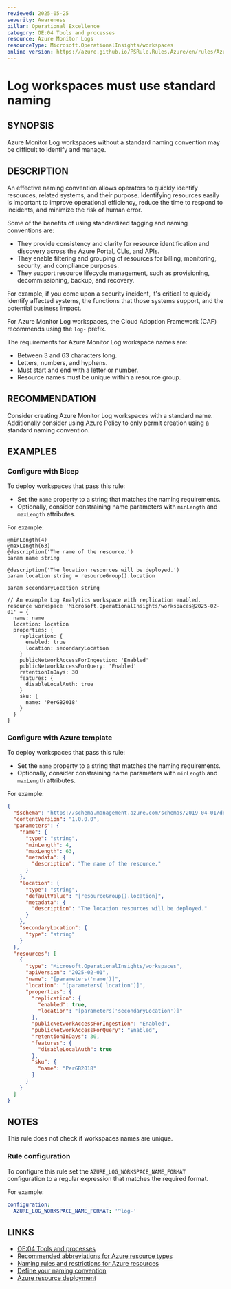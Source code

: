 ```yaml
---
reviewed: 2025-05-25
severity: Awareness
pillar: Operational Excellence
category: OE:04 Tools and processes
resource: Azure Monitor Logs
resourceType: Microsoft.OperationalInsights/workspaces
online version: https://azure.github.io/PSRule.Rules.Azure/en/rules/Azure.Log.Naming/
---
```


# Log workspaces must use standard naming

## SYNOPSIS

Azure Monitor Log workspaces without a standard naming convention may be difficult to identify and manage.

## DESCRIPTION

An effective naming convention allows operators to quickly identify resources, related systems, and their purpose.
Identifying resources easily is important to improve operational efficiency, reduce the time to respond to incidents,
and minimize the risk of human error.

Some of the benefits of using standardized tagging and naming conventions are:

- They provide consistency and clarity for resource identification and discovery across the Azure Portal, CLIs, and APIs.
- They enable filtering and grouping of resources for billing, monitoring, security, and compliance purposes.
- They support resource lifecycle management, such as provisioning, decommissioning, backup, and recovery.

For example, if you come upon a security incident, it's critical to quickly identify affected systems,
the functions that those systems support, and the potential business impact.

For Azure Monitor Log workspaces, the Cloud Adoption Framework (CAF) recommends using the `log-` prefix.

The requirements for Azure Monitor Log workspace names are:

- Between 3 and 63 characters long.
- Letters, numbers, and hyphens.
- Must start and end with a letter or number.
- Resource names must be unique within a resource group.

## RECOMMENDATION

Consider creating Azure Monitor Log workspaces with a standard name.
Additionally consider using Azure Policy to only permit creation using a standard naming convention.

## EXAMPLES

### Configure with Bicep

To deploy workspaces that pass this rule:

- Set the `name` property to a string that matches the naming requirements.
- Optionally, consider constraining name parameters with `minLength` and `maxLength` attributes.

For example:

```bicep
@minLength(4)
@maxLength(63)
@description('The name of the resource.')
param name string

@description('The location resources will be deployed.')
param location string = resourceGroup().location

param secondaryLocation string

// An example Log Analytics workspace with replication enabled.
resource workspace 'Microsoft.OperationalInsights/workspaces@2025-02-01' = {
  name: name
  location: location
  properties: {
    replication: {
      enabled: true
      location: secondaryLocation
    }
    publicNetworkAccessForIngestion: 'Enabled'
    publicNetworkAccessForQuery: 'Enabled'
    retentionInDays: 30
    features: {
      disableLocalAuth: true
    }
    sku: {
      name: 'PerGB2018'
    }
  }
}
```

<!-- external:avm avm/res/operational-insights/workspace name -->

### Configure with Azure template

To deploy workspaces that pass this rule:

- Set the `name` property to a string that matches the naming requirements.
- Optionally, consider constraining name parameters with `minLength` and `maxLength` attributes.

For example:

```json
{
  "$schema": "https://schema.management.azure.com/schemas/2019-04-01/deploymentTemplate.json#",
  "contentVersion": "1.0.0.0",
  "parameters": {
    "name": {
      "type": "string",
      "minLength": 4,
      "maxLength": 63,
      "metadata": {
        "description": "The name of the resource."
      }
    },
    "location": {
      "type": "string",
      "defaultValue": "[resourceGroup().location]",
      "metadata": {
        "description": "The location resources will be deployed."
      }
    },
    "secondaryLocation": {
      "type": "string"
    }
  },
  "resources": [
    {
      "type": "Microsoft.OperationalInsights/workspaces",
      "apiVersion": "2025-02-01",
      "name": "[parameters('name')]",
      "location": "[parameters('location')]",
      "properties": {
        "replication": {
          "enabled": true,
          "location": "[parameters('secondaryLocation')]"
        },
        "publicNetworkAccessForIngestion": "Enabled",
        "publicNetworkAccessForQuery": "Enabled",
        "retentionInDays": 30,
        "features": {
          "disableLocalAuth": true
        },
        "sku": {
          "name": "PerGB2018"
        }
      }
    }
  ]
}
```

## NOTES

This rule does not check if workspaces names are unique.

<!-- caf:note name-format -->

### Rule configuration

<!-- module:config rule AZURE_LOG_WORKSPACE_NAME_FORMAT -->

To configure this rule set the `AZURE_LOG_WORKSPACE_NAME_FORMAT` configuration to a regular expression
that matches the required format.

For example:

```yaml
configuration:
  AZURE_LOG_WORKSPACE_NAME_FORMAT: '^log-'
```

## LINKS

- [OE:04 Tools and processes](https://learn.microsoft.com/azure/well-architected/operational-excellence/tools-processes)
- [Recommended abbreviations for Azure resource types](https://learn.microsoft.com/azure/cloud-adoption-framework/ready/azure-best-practices/resource-abbreviations)
- [Naming rules and restrictions for Azure resources](https://learn.microsoft.com/azure/azure-resource-manager/management/resource-name-rules)
- [Define your naming convention](https://learn.microsoft.com/azure/cloud-adoption-framework/ready/azure-best-practices/resource-naming)
- [Azure resource deployment](https://learn.microsoft.com/azure/templates/microsoft.operationalinsights/workspaces)
